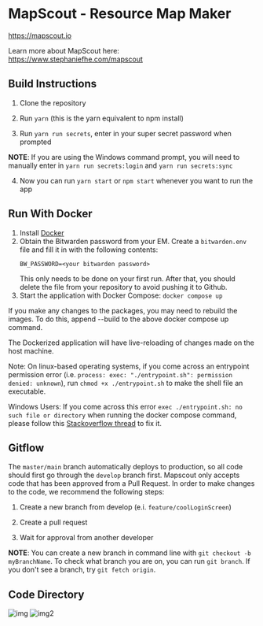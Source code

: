 # MapScout - Resource Map Maker
https://mapscout.io

Learn more about MapScout here: https://www.stephaniefhe.com/mapscout

## Build Instructions

1. Clone the repository

2. Run `yarn` (this is the yarn equivalent to npm install)

3. Run `yarn run secrets`, enter in your super secret password when prompted

**NOTE**: If you are using the Windows command prompt, you will need to manually enter in `yarn run secrets:login` and `yarn run secrets:sync`

4. Now you can run `yarn start` or `npm start` whenever you want to run the app

## Run With Docker

1. Install [Docker](https://docs.docker.com/engine/install/)
2. Obtain the Bitwarden password from your EM. Create a `bitwarden.env` file and fill it in with the following contents:
   ```
   BW_PASSWORD=<your bitwarden password>
   ```
   This only needs to be done on your first run. After that, you should delete the file from your repository to avoid pushing it to Github.
3. Start the application with Docker Compose: `docker compose up`

If you make any changes to the packages, you may need to rebuild the images. To do this, append --build to the above docker compose up command.

The Dockerized application will have live-reloading of changes made on the host machine.

Note: On linux-based operating systems, if you come across an entrypoint permission error (i.e. `process: exec: "./entrypoint.sh": permission denied: unknown`), run `chmod +x ./entrypoint.sh` to make the shell file an executable.

Windows Users: If you come across this error `exec ./entrypoint.sh: no such file or directory` when running the docker compose command, please follow this [Stackoverflow thread](https://stackoverflow.com/questions/40452508/docker-error-on-an-entrypoint-script-no-such-file-or-directory) to fix it.

## Gitflow

The `master/main` branch automatically deploys to production, so all code should first go through the `develop` branch first. Mapscout only accepts code that has been approved from a Pull Request. In order to make changes to the code, we recommend the following steps:

1. Create a new branch from develop (e.i. `feature/coolLoginScreen`)

2. Create a pull request

3. Wait for approval from another developer

**NOTE**: You can create a new branch in command line with `git checkout -b myBranchName`. To check what branch you are on, you can run `git branch`. If you don't see a branch, try `git fetch origin`.

## Code Directory

![img](https://i.ibb.co/vdgXRjW/Screen-Shot-2021-01-26-at-3-26-40-PM.png)
![img2](https://i.ibb.co/f45gkVc/Screen-Shot-2021-01-26-at-3-26-47-PM.png)
